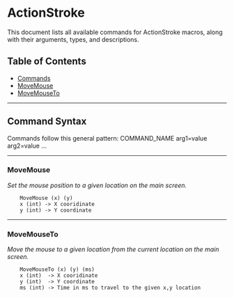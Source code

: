 # ActionStroke

This document lists all available commands for ActionStroke macros, along with their arguments, types, and descriptions.

## Table of Contents

- [Commands](#command-syntax)
- [MoveMouse](#movemouse)
- [MoveMouseTo](#movemouseto)

---

## Command Syntax

Commands follow this general pattern:
COMMAND_NAME arg1=value arg2=value ...

---

### MoveMouse

*Set the mouse position to a given location on the main screen.*

```text
    MoveMouse (x) (y)
    x (int) -> X cooridinate
    y (int) -> Y coordinate
```

---

### MoveMouseTo

*Move the mouse to a given location from the current location on the main screen.*

```text
    MoveMouseTo (x) (y) (ms)
    x (int)  -> X cooridinate
    y (int)  -> Y coordinate
    ms (int) -> Time in ms to travel to the given x,y location
```

